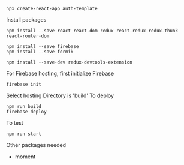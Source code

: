 ```
npx create-react-app auth-template
```
Install packages
```
npm install --save react react-dom redux react-redux redux-thunk react-router-dom

npm install --save firebase
npm install --save formik

npm install --save-dev redux-devtools-extension
```
For Firebase hosting, first initialize Firebase
```
firebase init
```
Select hosting
Directory is 'build'
To deploy
```
npm run build
firebase deploy
```
To test
```
npm run start
```
Other packages needed
- moment
